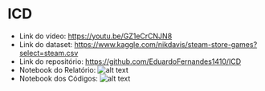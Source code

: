 # ICD

* Link do vídeo: https://youtu.be/GZ1eCrCNJN8
* Link do dataset: https://www.kaggle.com/nikdavis/steam-store-games?select=steam.csv
* Link do repositório: https://github.com/EduardoFernandes1410/ICD
* Notebook do Relatório: ![alt text](Relatorio.ipynb)
* Notebook dos Códigos: ![alt text](ICD_TP1.ipynb)

